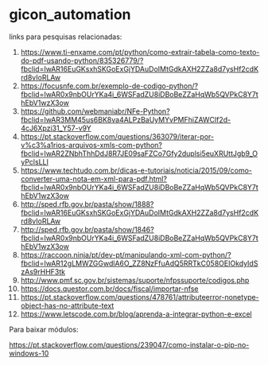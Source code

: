 # gicon_automation

links para pesquisas relacionadas:

1. https://www.ti-enxame.com/pt/python/como-extrair-tabela-como-texto-do-pdf-usando-python/835326779/?fbclid=IwAR16EuGKsxhSKGoExGjYDAuDoIMtGdkAXH2ZZa8d7ysHf2cdKrd8vIoRLAw
2. https://focusnfe.com.br/exemplo-de-codigo-python/?fbclid=IwAR0x9nbOUrYKa4i_6WSFadZU8iDBoBeZZaHqWb5QVPkC8Y7thEbV1wzX3ow
3. https://github.com/webmaniabr/NFe-Python?fbclid=IwAR3MM45us6BK8va4ALPzBaUyMYvPMFhiZAWClf2d-4cJ6Xpzi31_Y57-v9Y
4. https://pt.stackoverflow.com/questions/363079/iterar-por-v%c3%a1rios-arquivos-xmls-com-python?fbclid=IwAR2ZNbhThhDdJ8R7JE09saFZCo7Gfy2duplsi5euXRUttJgb9_OyPclsLLI
5. https://www.techtudo.com.br/dicas-e-tutoriais/noticia/2015/09/como-converter-uma-nota-em-xml-para-pdf.html?fbclid=IwAR0x9nbOUrYKa4i_6WSFadZU8iDBoBeZZaHqWb5QVPkC8Y7thEbV1wzX3ow
6. http://sped.rfb.gov.br/pasta/show/1888?fbclid=IwAR16EuGKsxhSKGoExGjYDAuDoIMtGdkAXH2ZZa8d7ysHf2cdKrd8vIoRLAw
7. http://sped.rfb.gov.br/pasta/show/1846?fbclid=IwAR0x9nbOUrYKa4i_6WSFadZU8iDBoBeZZaHqWb5QVPkC8Y7thEbV1wzX3ow
8. https://raccoon.ninja/pt/dev-pt/manipulando-xml-com-python/?fbclid=IwAR12gLMWZGGwdlA6O_ZZ8NzFfuAdQ5RRTkC058OEIOkdyIdSzAs9rHHF3tk
9. http://www.pmf.sc.gov.br/sistemas/suporte/nfpssuporte/codigos.php
10. https://docs.questor.com.br/docs/fiscal/importar-nfse
11. https://pt.stackoverflow.com/questions/478761/attributeerror-nonetype-object-has-no-attribute-text
12. https://www.letscode.com.br/blog/aprenda-a-integrar-python-e-excel


Para baixar módulos:

https://pt.stackoverflow.com/questions/239047/como-instalar-o-pip-no-windows-10